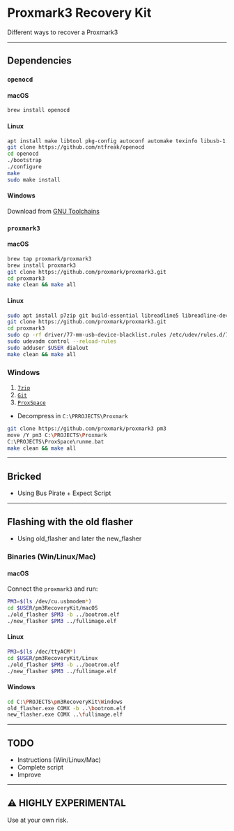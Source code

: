 # Proxmark3 Recovery Kit

Different ways to recover a Proxmark3

***

## Dependencies

### `openocd`

#### macOS

~~~bash
brew install openocd
~~~

#### Linux

~~~bash
apt install make libtool pkg-config autoconf automake texinfo libusb-1.0
git clone https://github.com/ntfreak/openocd
cd openocd
./bootstrap
./configure
make
sudo make install
~~~

#### Windows

Download from [GNU Toolchains](http://gnutoolchains.com/arm-eabi/openocd/)

###  `proxmark3`

#### macOS

~~~bash
brew tap proxmark/proxmark3
brew install proxmark3
git clone https://github.com/proxmark/proxmark3.git
cd proxmark3
make clean && make all
~~~

#### Linux

~~~bash
sudo apt install p7zip git build-essential libreadline5 libreadline-dev libusb-0.1-4 libusb-dev libqt4-dev perl pkg-config wget libncurses5-dev gcc-arm-none-eabi libstdc++-arm-none-eabi-newlib
git clone https://github.com/proxmark/proxmark3.git
cd proxmark3
sudo cp -rf driver/77-mm-usb-device-blacklist.rules /etc/udev/rules.d/77-mm-usb-device-blacklist.rules
sudo udevadm control --reload-rules
sudo adduser $USER dialout
make clean && make all
~~~

### Windows

1. [`7zip`](http://www.7-zip.org/download.html)
1. [`Git`](http://windows.github.com/)
1. [`ProxSpace`](https://github.com/Gator96100/ProxSpace/archive/master.zip)
  + Decompress in `C:\PRROJECTS\Proxmark`

~~~bash
git clone https://github.com/proxmark/proxmark3 pm3
move /Y pm3 C:\PROJECTS\Proxmark
C:\PROJECTS\ProxSpace\runme.bat
make clean && make all
~~~

***

## Bricked

+ Using Bus Pirate + Expect Script

*** 

## Flashing with the old flasher

+ Using old_flasher and later the new_flasher

### Binaries (Win/Linux/Mac)

#### macOS

Connect the `proxmark3` and run:

~~~bash
PM3=$(ls /dev/cu.usbmodem*)
cd $USER/pm3RecoveryKit/macOS
./old_flasher $PM3 -b ../bootrom.elf
./new_flasher $PM3 ../fullimage.elf
~~~

#### Linux

~~~bash
PM3=$(ls /dec/ttyACM*)
cd $USER/pm3RecoveryKit/Linux
./old_flasher $PM3 -b ../bootrom.elf
./new_flasher $PM3 ../fullimage.elf
~~~

#### Windows

~~~bash
cd C:\PROJECTS\pm3RecoveryKit\Windows
old_flasher.exe COMX -b ..\bootrom.elf
new_flasher.exe COMX ..\fullimage.elf
~~~

***

## TODO

+ Instructions (Win/Linux/Mac)
+ Complete script
+ Improve

***

## :warning: HIGHLY EXPERIMENTAL

Use at your own risk. 
